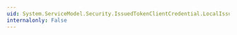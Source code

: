 ```yaml
---
uid: System.ServiceModel.Security.IssuedTokenClientCredential.LocalIssuerAddress
internalonly: False
---
```

